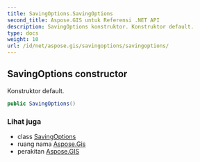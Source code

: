 ```yaml
---
title: SavingOptions.SavingOptions
second_title: Aspose.GIS untuk Referensi .NET API
description: SavingOptions konstruktor. Konstruktor default.
type: docs
weight: 10
url: /id/net/aspose.gis/savingoptions/savingoptions/
---
```

## SavingOptions constructor

Konstruktor default.

```csharp
public SavingOptions()
```

### Lihat juga

* class [SavingOptions](../)
* ruang nama [Aspose.Gis](../../savingoptions/)
* perakitan [Aspose.GIS](../../../)


